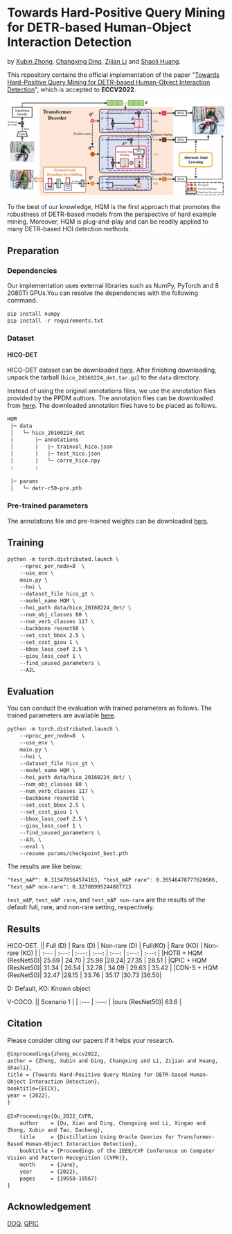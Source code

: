 # Towards Hard-Positive Query Mining for DETR-based Human-Object Interaction Detection
by [Xubin Zhong](https://scholar.google.com/citations?user=Y_ZvaccAAAAJ&hl=zh-CN&oi=sra), [Changxing Ding](https://scholar.google.com/citations?user=8Z8jplgAAAAJ&hl=zh-CN), [Zijian Li](https://github.com/ionicbond-lzj) and [Shaoli Huang](https://scholar.google.com/citations?user=o31BPFsAAAAJ&hl=zh-CN).

This repository contains the official implementation of the paper "[Towards Hard-Positive Query Mining for DETR-based Human-Object Interaction Detection](https://arxiv.org/pdf/2207.05293.pdf)", which is accepted to **ECCV2022**.

<div align="center">
  <img src=".github/overview.jpg" width="900px" />
</div>

To the best of our knowledge, HQM is the first approach that promotes the robustness of DETR-based models from the perspective of hard example mining. Moreover, HQM is plug-and-play and can be readily applied to many DETR-based HOI detection methods.

## Preparation

### Dependencies
Our implementation uses external libraries such as NumPy, PyTorch and 8 2080Ti GPUs.You can resolve the dependencies with the following command.
```
pip install numpy
pip install -r requirements.txt
```

### Dataset

#### HICO-DET
HICO-DET dataset can be downloaded [here](https://drive.google.com/open?id=1QZcJmGVlF9f4h-XLWe9Gkmnmj2z1gSnk). After finishing downloading, unpack the tarball (`hico_20160224_det.tar.gz`) to the `data` directory.

Instead of using the original annotations files, we use the annotation files provided by the PPDM authors. The annotation files can be downloaded from [here](https://drive.google.com/open?id=1WI-gsNLS-t0Kh8TVki1wXqc3y2Ow1f2R). The downloaded annotation files have to be placed as follows.
```
HQM
 |─ data
 │   └─ hico_20160224_det
 |       |─ annotations
 |       |   |─ trainval_hico.json
 |       |   |─ test_hico.json
 |       |   └─ corre_hico.npy
 :       :

 |─ params
 │   └─ detr-r50-pre.pth
```


### Pre-trained parameters
The annotations file and pre-trained weights can be downloaded [here](https://pan.baidu.com/s/1OjxQguPfLi6I3ff2n9j5pw?pwd=1111#list/path=%2FHQM).

## Training

```
python -m torch.distributed.launch \
    --nproc_per_node=8  \
    --use_env \
    main.py \
    --hoi \
    --dataset_file hico_gt \
    --model_name HQM \
    --hoi_path data/hico_20160224_det/ \
    --num_obj_classes 80 \
    --num_verb_classes 117 \
    --backbone resnet50 \
    --set_cost_bbox 2.5 \
    --set_cost_giou 1 \
    --bbox_loss_coef 2.5 \
    --giou_loss_coef 1 \
    --find_unused_parameters \
    --AJL 
```

## Evaluation
You can  conduct the evaluation with trained parameters as follows. The trained parameters are available [here](https://pan.baidu.com/s/1OjxQguPfLi6I3ff2n9j5pw?pwd=1111#list/path=%2FHQM).

```
python -m torch.distributed.launch \
    --nproc_per_node=8  \
    --use_env \
    main.py \
    --hoi \
    --dataset_file hico_gt \
    --model_name HQM \
    --hoi_path data/hico_20160224_det/ \
    --num_obj_classes 80 \
    --num_verb_classes 117 \
    --backbone resnet50 \
    --set_cost_bbox 2.5 \
    --set_cost_giou 1 \
    --bbox_loss_coef 2.5 \
    --giou_loss_coef 1 \
    --find_unused_parameters \
    --AJL \
    --eval \
    --resume params/checkpoint_best.pth
```

The results are like below:
```
"test_mAP": 0.313470564574163, "test_mAP rare": 0.26546478777620686, "test_mAP non-rare": 0.32780995244887723
```
`test_mAP`, `test_mAP rare`, and `test_mAP non-rare` are the results of the default full, rare, and non-rare setting, respectively.

## Results
HICO-DET.
|| Full (D) | Rare (D) | Non-rare (D) | Full(KO) | Rare (KO) | Non-rare (KO) |
| :--- | :---: | :---: | :---: | :---: | :---: | :---: |
|HOTR + HQM (ResNet50)| 25.69 | 24.70 | 25.98 |28.24| 27.35 | 28.51 |
|QPIC + HQM (ResNet50)| 31.34 | 26.54 | 32.78 | 34.09 | 29.63 | 35.42 |
|CDN-S + HQM (ResNet50)| 32.47 |28.15 | 33.76 | 35.17 |30.73 |36.50|

D: Default, KO: Known object

V-COCO.
|| Scenario 1 |
| :--- | :---: |
|ours (ResNet50)| 63.6 |

## Citation
Please consider citing our papers if it helps your research.
```
@inproceedings{zhong_eccv2022,
author = {Zhong, Xubin and Ding, Changxing and Li, Zijian and Huang, Shaoli},
title = {Towards Hard-Positive Query Mining for DETR-based Human-Object Interaction Detection},
booktitle={ECCV},
year = {2022},
}

@InProceedings{Qu_2022_CVPR,
    author    = {Qu, Xian and Ding, Changxing and Li, Xingao and Zhong, Xubin and Tao, Dacheng},
    title     = {Distillation Using Oracle Queries for Transformer-Based Human-Object Interaction Detection},
    booktitle = {Proceedings of the IEEE/CVF Conference on Computer Vision and Pattern Recognition (CVPR)},
    month     = {June},
    year      = {2022},
    pages     = {19558-19567}
}
```
## Acknowledgement
[DOQ](https://github.com/SherlockHolmes221/DOQ), [QPIC](https://github.com/hitachi-rd-cv/qpic) 
